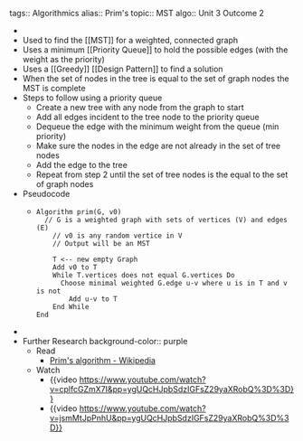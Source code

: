 tags:: Algorithmics
alias:: Prim's
topic:: MST
algo:: Unit 3 Outcome 2

-
- Used to find the [[MST]] for a weighted, connected graph
- Uses a minimum [[Priority Queue]] to hold the possible edges (with the weight as the priority)
- Uses a [[Greedy]] [[Design Pattern]] to find a solution
- When the set of nodes in the tree is equal to the set of graph nodes the MST is complete
- Steps to follow using a priority queue
	- Create a new tree with any node from the graph to start
	- Add all edges incident to the tree node to the priority queue
	- Dequeue the edge with the minimum weight from the queue (min priority)
	- Make sure the nodes in the edge are not already in the set of tree nodes
	- Add the edge to the tree
	- Repeat from step 2 until the set of tree nodes is the equal to the set of graph nodes
- Pseudocode
	- ```
	  Algorithm prim(G, v0)
	  	// G is a weighted graph with sets of vertices (V) and edges (E)
	      // v0 is any random vertice in V
	      // Output will be an MST
	      
	      T <-- new empty Graph
	      Add v0 to T
	      While T.vertices does not equal G.vertices Do
	      	Choose minimal weighted G.edge u-v where u is in T and v is not
	          Add u-v to T
	      End While
	  End
	  ```
-
- Further Research
  background-color:: purple
	- Read
		- [Prim's algorithm - Wikipedia](https://en.wikipedia.org/wiki/Prim%27s_algorithm)
	- Watch
		- {{video https://www.youtube.com/watch?v=cplfcGZmX7I&pp=ygUQcHJpbSdzIGFsZ29yaXRobQ%3D%3D}}
		- {{video https://www.youtube.com/watch?v=jsmMtJpPnhU&pp=ygUQcHJpbSdzIGFsZ29yaXRobQ%3D%3D}}